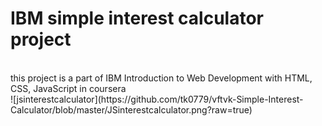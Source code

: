 # IBM simple interest calculator project
<br>
this project is a part of IBM Introduction to Web Development with HTML, CSS, JavaScript in coursera <br>
![jsinterestcalculator](https://github.com/tk0779/vftvk-Simple-Interest-Calculator/blob/master/JSinterestcalculator.png?raw=true)
